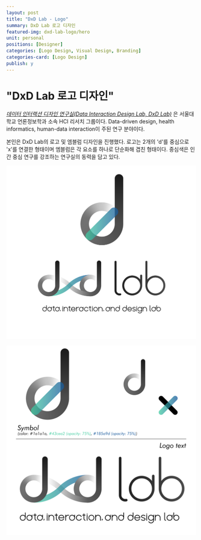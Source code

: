```yaml
---
layout: post
title: "DxD Lab - Logo"
summary: DxD Lab 로고 디자인
featured-img: dxd-lab-logo/hero
unit: personal
positions: [Designer]
categories: [Logo Design, Visual Design, Branding]
categories-card: [Logo Design]
publish: y
---
```


# "DxD Lab 로고 디자인"

_[데이터 인터랙션 디자인 연구실(Data Interaction Design Lab, DxD Lab)](http://dxd.snu.ac.kr/)_
은 서울대학교 언론정보학과 소속 HCI 리서치 그룹이다. Data-driven design, health informatics, human-data interaction이 주된 연구 분야이다.

본인은 DxD Lab의 로고 및 엠블럼 디자인을 진행했다. 로고는 2개의 'd'를 중심으로 'x'를 연결한 형태이며 엠블럼은 각 요소를 하나로 단순화해 겹친 형태이다. 중심색은 인간 중심 연구를 강조하는 연구실의 동력을 담고 있다.

![Logo](/assets/img/posts/dxd-lab-logo/logo.png#center)

![Description](/assets/img/posts/dxd-lab-logo/description.svg#center)
